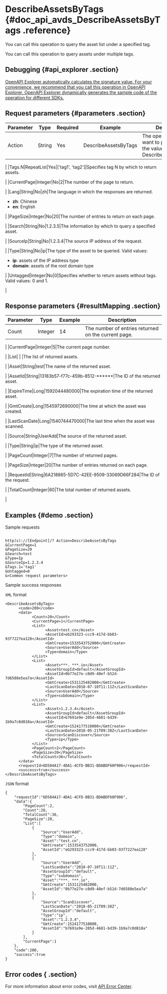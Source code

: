 # DescribeAssetsByTags {#doc_api_avds_DescribeAssetsByTags .reference}

You can call this operation to query the asset list under a specified tag.

You can call this operation to query assets under multiple tags.

## Debugging {#api_explorer .section}

[OpenAPI Explorer automatically calculates the signature value. For your convenience, we recommend that you call this operation in OpenAPI Explorer. OpenAPI Explorer dynamically generates the sample code of the operation for different SDKs.](https://api.aliyun.com/#product=avds&api=DescribeAssetsByTags&type=RPC&version=2017-11-29)

## Request parameters {#parameters .section}

|Parameter|Type|Required|Example|Description|
|---------|----|--------|-------|-----------|
|Action|String|Yes|DescribeAssetsByTags|The operation that you want to perform. Set the value to DescribeAssetsByTags.

 |
|Tags.N|RepeatList|Yes|\['tag1', 'tag2'\]|Specifies tag N by which to return assets.

 |
|CurrentPage|Integer|No|2|The number of the page to return.

 |
|Lang|String|No|zh|The language in which the responses are returned.

 -   **zh**: Chinese
-   **en**: English

 |
|PageSize|Integer|No|20|The number of entries to return on each page.

 |
|Search|String|No|1.2.3.5|The information by which to query a specified asset.

 |
|SourceIp|String|No|1.2.3.4|The source IP address of the request.

 |
|Type|String|No|ip|The type of the asset to be queried. Valid values:

 -   **ip**: assets of the IP address type
-   **domain**: assets of the root domain type

 |
|Untagged|Integer|No|0|Specifies whether to return assets without tags. Valid values: 0 and 1.

 |

## Response parameters {#resultMapping .section}

|Parameter|Type|Example|Description|
|---------|----|-------|-----------|
|Count|Integer|14|The number of entries returned on the current page.

 |
|CurrentPage|Integer|5|The current page number.

 |
|List| | |The list of returned assets.

 |
|Asset|String|test|The name of the returned asset.

 |
|AssetId|String|13183b57-f77c-459b-8512-\*\*\*\*\*\*|The ID of the returned asset.

 |
|ExpireTime|Long|1592044480000|The expiration time of the returned asset.

 |
|GmtCreate|Long|1545972690000|The time at which the asset was created.

 |
|LastScanDate|Long|1540744470000|The last time when the asset was scanned.

 |
|Source|String|UserAdd|The source of the returned asset.

 |
|Type|String|ip|The type of the returned asset.

 |
|PageCount|Integer|7|The number of returned pages.

 |
|PageSize|Integer|20|The number of entries returned on each page.

 |
|RequestId|String|6A218865-5D7C-42EE-9509-33069D66F284|The ID of the request.

 |
|TotalCount|Integer|60|The total number of returned assets.

 |

## Examples {#demo .section}

Sample requests

``` {#request_demo}

http(s)://[Endpoint]/? Action=DescribeAssetsByTags
&CurrentPage=1
&PageSize=20
&Search=test
&Type=Ip
&SourceIp=1.2.3.4
&Tags.1='tag1'
&Untagged=0
&<Common request parameters>

```

Sample success responses

`XML` format

``` {#xml_return_success_demo}
<DescribeAssetsByTags>
	  <code>200</code>
	  <data>
		    <Count>20</Count>
		    <CurrentPage>1</CurrentPage>
		    <List>
			      <Asset>test.cn</Asset>
			      <AssetId>eb293323-ccc9-417d-bb03-93f7227ea128</AssetId>
			      <GmtCreate>1533543752000</GmtCreate>
			      <Source>UserAdd</Source>
			      <Type>domain</Type>
		    </List>
		    <List>
			      <Asset>***. ***.io</Asset>
			      <AssetGroupId>default</AssetGroupId>
			      <AssetId>0b77e27e-c0d9-40ef-b52d-7d6588e5ea7a</AssetId>
			      <GmtCreate>1531125482000</GmtCreate>
			      <LastScanDate>2018-07-10T11:11Z</LastScanDate>
			      <Source>UserAdd</Source>
			      <Type>subdomain</Type>
		    </List>
		    <List>
			      <Asset>1.2.3.4</Asset>
			      <AssetGroupId>default</AssetGroupId>
			      <AssetId>b7691e9e-205d-4681-bd39-1b9a7c0d810a</AssetId>
			      <GmtCreate>1524177510000</GmtCreate>
			      <LastScanDate>2018-05-21T09:38Z</LastScanDate>
			      <Source>ScanDiscover</Source>
			      <Type>ip</Type>
		    </List>
		    <PageCount>2</PageCount>
		    <PageSize>20</PageSize>
		    <TotalCount>36</TotalCount>
	  </data>
	  <requestId>6D584A17-4DA1-4CFD-BB31-BDABDF60F906</requestId>
	  <success>true</success>
</DescribeAssetsByTags>
```

`JSON` format

``` {#json_return_success_demo}
{
	"requestId":"6D584A17-4DA1-4CFD-BB31-BDABDF60F906",
	"data":{
		"PageCount":2,
		"Count":20,
		"TotalCount":36,
		"PageSize":20,
		"List":[
			{
				"Source":"UserAdd",
				"Type":"domain",
				"Asset":"test.cn",
				"GmtCreate":1533543752000,
				"AssetId":"eb293323-ccc9-417d-bb03-93f7227ea128"
			},
			{
				"Source":"UserAdd",
				"LastScanDate":"2018-07-10T11:11Z",
				"AssetGroupId":"default",
				"Type":"subdomain",
				"Asset":"***. ***.io",
				"GmtCreate":1531125482000,
				"AssetId":"0b77e27e-c0d9-40ef-b52d-7d6588e5ea7a"
			},
			{
				"Source":"ScanDiscover",
				"LastScanDate":"2018-05-21T09:38Z",
				"AssetGroupId":"default",
				"Type":"ip",
				"Asset":"1.2.3.4",
				"GmtCreate":1524177510000,
				"AssetId":"b7691e9e-205d-4681-bd39-1b9a7c0d810a"
			}
		],
		"CurrentPage":1
	},
	"code":200,
	"success":true
}
```

## Error codes { .section}

For more information about error codes, visit [API Error Center](https://error-center.alibabacloud.com/status/product/avds).

